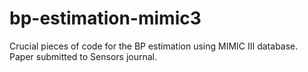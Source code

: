 # bp-estimation-mimic3
Crucial pieces of code for the BP estimation using MIMIC III database. Paper submitted to Sensors journal.
